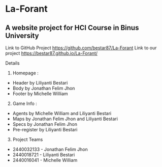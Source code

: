 La-Forant
===================
A website project for HCI Course in Binus University
------------------------------------------------------
Link to GitHub Project
https://github.com/bestar87/La-Forant
Link to our project
https://bestar87.github.io/La-Forant/

Details

1. Homepage :
* Header by Liliyanti Bestari
* Body by Jonathan Felim Jhon
* Footer by Michelle William

2. Game Info :
* Agents by Michelle William and Liliyanti Bestari
* Maps by Jonathan Felim Jhon and Liliyanti Bestari
* Specs by Jonathan Felim Jhon
* Pre-register by Liliyanti Bestari

3. Project Teams
* 2440032133 - Jonathan Felim Jhon
* 2440018721 - Liliyanti Bestari
* 2440016041 - Michelle William
